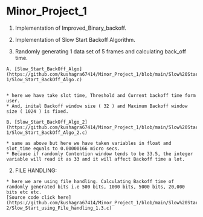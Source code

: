 # Minor_Project_1

1. Implementation of Improved_Binary_backoff.

2. Implementation of Slow Start Backoff Algorithm.

  1. Randomly generating 1  data set of 5 frames and calculating back_off time.
 
   ```
   A. [Slow_Start_BackOff_Algo](https://github.com/kushagra67414/Minor_Project_1/blob/main/Slow%20Start%20Algorithm/case-1/Slow_Start_BackOff_Algo.c)


   * here we have take slot time, Threshold and Current backoff time form user.
   * And, inital Backoff window size ( 32 ) and Maximum Backoff window size ( 1024 ) is fixed.
  
 B. [Slow_Start_BackOff_Algo_2](https://github.com/kushagra67414/Minor_Project_1/blob/main/Slow%20Start%20Algorithm/case-1/Slow_Start_BackOff_Algo_2.c)
 
   * same as above but here we have taken variables in float and slot_time equals to 0.00000166 micro secs.
   * Because if randomly Contention window tends to be 33.5, the integer variable will read it as 33 and it will affect Backoff time a lot.
   ```
   
 2. FILE HANDLING:  
   ```
   * here we are using file handling. Calculating Backoff time of randomly generated bits i.e 500 bits, 1000 bits, 5000 bits, 20,000 bits etc etc.
   [Source code click here](https://github.com/kushagra67414/Minor_Project_1/blob/main/Slow%20Start%20Algorithm/case-2/Slow_Start_using_File_handling_1.3.c)
   ```
   
